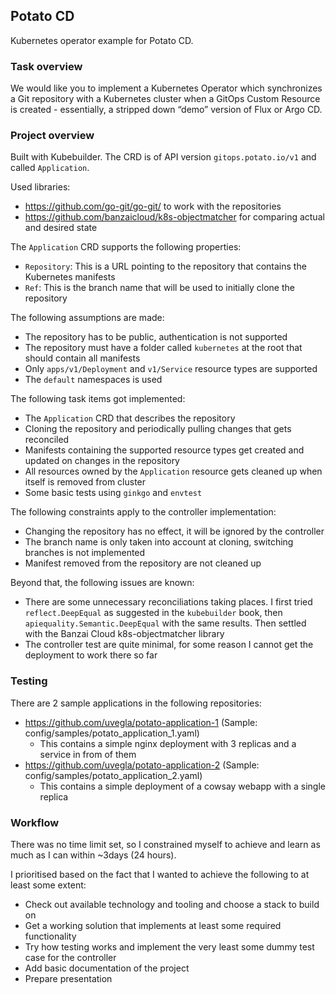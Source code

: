 ## Potato CD

Kubernetes operator example for Potato CD.

### Task overview

We would like you to implement a Kubernetes Operator which synchronizes a Git repository with a Kubernetes cluster
when a GitOps Custom Resource is created - essentially, a stripped down “demo” version of Flux or Argo CD.

### Project overview

Built with Kubebuilder. The CRD is of API version `gitops.potato.io/v1` and called `Application`.

Used libraries:
- https://github.com/go-git/go-git/ to work with the repositories
- https://github.com/banzaicloud/k8s-objectmatcher for comparing actual and desired state

The `Application` CRD supports the following properties:
- `Repository`: This is a URL pointing to the repository that contains the Kubernetes manifests
- `Ref`: This is the branch name that will be used to initially clone the repository 

The following assumptions are made:
- The repository has to be public, authentication is not supported
- The repository must have a folder called `kubernetes` at the root that should contain all manifests
- Only `apps/v1/Deployment` and `v1/Service` resource types are supported
- The `default` namespaces is used

The following task items got implemented:
- The `Application` CRD that describes the repository
- Cloning the repository and periodically pulling changes that gets reconciled
- Manifests containing the supported resource types get created and updated on changes in the repository
- All resources owned by the `Application` resource gets cleaned up when itself is removed from cluster
- Some basic tests using `ginkgo` and `envtest`
 
The following constraints apply to the controller implementation:
- Changing the repository has no effect, it will be ignored by the controller
- The branch name is only taken into account at cloning, switching branches is not implemented
- Manifest removed from the repository are not cleaned up

Beyond that, the following issues are known:
- There are some unnecessary reconciliations taking places. I first tried `reflect.DeepEqual` as suggested in the
  `kubebuilder` book, then `apiequality.Semantic.DeepEqual` with the same results. Then settled with the Banzai Cloud
  k8s-objectmatcher library
- The controller test are quite minimal, for some reason I cannot get the deployment to work there so far

### Testing

There are 2 sample applications in the following repositories:
- https://github.com/uvegla/potato-application-1 (Sample: config/samples/potato_application_1.yaml)
  - This contains a simple nginx deployment with 3 replicas and a service in from of them
- https://github.com/uvegla/potato-application-2 (Sample: config/samples/potato_application_2.yaml)
  - This contains a simple deployment of a cowsay webapp with a single replica

### Workflow

There was no time limit set, so I constrained myself to achieve and learn as much as I can within ~3days (24 hours).

I prioritised based on the fact that I wanted to achieve the following to at least some extent:
- Check out available technology and tooling and choose a stack to build on
- Get a working solution that implements at least some required functionality
- Try how testing works and implement the very least some dummy test case for the controller
- Add basic documentation of the project
- Prepare presentation
